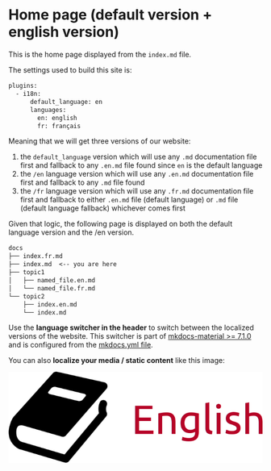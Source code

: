 # Home page (default version + english version)

This is the home page displayed from the `index.md` file.

The settings used to build this site is:

```
plugins:
  - i18n:
      default_language: en
      languages:
        en: english
        fr: français
```

Meaning that we will get three versions of our website:

1. the `default_language` version which will use any `.md` documentation file first and fallback to any `.en.md` file found since `en` is the default language
2. the `/en` language version which will use any `.en.md` documentation file first and fallback to any `.md` file found
3. the `/fr` language version which will use any `.fr.md` documentation file first and fallback to either `.en.md` file (default language) or `.md` file (default language fallback) whichever comes first

Given that logic, the following page is displayed on both the default language version and the /en version.

```
docs
├── index.fr.md
├── index.md  <-- you are here
├── topic1
│   ├── named_file.en.md
│   └── named_file.fr.md
└── topic2
    ├── index.en.md
    └── index.md
```

Use the **language switcher in the header** to switch between the localized
versions of the website. This switcher is part of [mkdocs-material >= 7.1.0](https://squidfunk.github.io/mkdocs-material/setup/changing-the-language/#site-language-selector) and is configured from the [mkdocs.yml file](https://github.com/ultrabug/mkdocs-static-i18n/blob/main/mkdocs.yml).

You can also **localize your media / static content** like this image:

![localized image](image.png)
